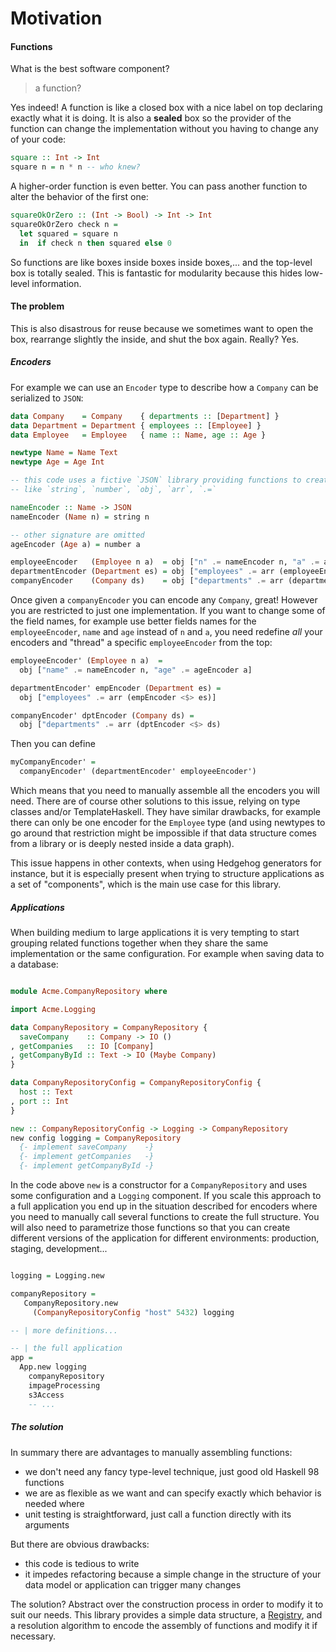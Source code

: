 # Motivation

#### Functions

What is the best software component?

> a function?

Yes indeed! A function is like a closed box with a nice label on top declaring exactly what it is doing.
It is also a **sealed** box so the provider of the function can change the implementation without you having to change any of your code:

```haskell
square :: Int -> Int
square n = n * n -- who knew?
```

A higher-order function is even better. You can pass another function to alter the behavior of the first one:

```haskell
squareOkOrZero :: (Int -> Bool) -> Int -> Int
squareOkOrZero check n =
  let squared = square n
  in  if check n then squared else 0
```

So functions are like boxes inside boxes inside boxes,... and the top-level box is totally sealed. This is fantastic
for modularity because this hides low-level information.

#### The problem

This is also disastrous for reuse because we sometimes want to open the box, rearrange slightly the inside, and shut the box again. Really? Yes.

##### Encoders

For example we can use an `Encoder` type to describe how a `Company` can be serialized to `JSON`:
```haskell
data Company    = Company    { departments :: [Department] }
data Department = Department { employees :: [Employee] }
data Employee   = Employee   { name :: Name, age :: Age }

newtype Name = Name Text
newtype Age = Age Int

-- this code uses a fictive `JSON` library providing functions to create JSON values
-- like `string`, `number`, `obj`, `arr`, `.=`

nameEncoder :: Name -> JSON
nameEncoder (Name n) = string n

-- other signature are omitted
ageEncoder (Age a) = number a

employeeEncoder   (Employee n a)  = obj ["n" .= nameEncoder n, "a" .= ageEncoder a]
departmentEncoder (Department es) = obj ["employees" .= arr (employeeEncoder <$> es)]
companyEncoder    (Company ds)    = obj ["departments" .= arr (departmentEncoder <$> ds)]
```

Once given a `companyEncoder` you can encode any `Company`, great! However you are restricted to just one implementation. If you want to change some of the field names, for example use better fields names for the `employeeEncoder`, `name` and `age` instead of `n` and `a`, you need redefine *all* your encoders and "thread" a specific `employeeEncoder` from the top:
```haskell
employeeEncoder' (Employee n a)  =
  obj ["name" .= nameEncoder n, "age" .= ageEncoder a]

departmentEncoder' empEncoder (Department es) =
  obj ["employees" .= arr (empEncoder <$> es)]

companyEncoder' dptEncoder (Company ds) =
  obj ["departments" .= arr (dptEncoder <$> ds)
```

Then you can define
```haskell
myCompanyEncoder' =
  companyEncoder' (departmentEncoder' employeeEncoder')
```
Which means that you need to manually assemble all the encoders you will need. There are of course other solutions to this issue, relying on type classes and/or TemplateHaskell. They have similar drawbacks, for example there can only be one encoder for the `Employee` type (and using newtypes to go around that restriction might be impossible if that data structure comes from a library or is deeply nested inside a data graph).

This issue happens in other contexts, when using Hedgehog generators for instance, but it is especially present when trying to structure applications as a set of "components", which is the main use case for this library.

##### Applications

When building medium to large applications it is very tempting to start grouping related functions together when they share the same implementation or the same configuration. For example when saving data to a database:
```haskell

module Acme.CompanyRepository where

import Acme.Logging

data CompanyRepository = CompanyRepository {
  saveCompany    :: Company -> IO ()
, getCompanies   :: IO [Company]
, getCompanyById :: Text -> IO (Maybe Company)
}

data CompanyRepositoryConfig = CompanyRepositoryConfig {
  host :: Text
, port :: Int
}

new :: CompanyRepositoryConfig -> Logging -> CompanyRepository
new config logging = CompanyRepository
  {- implement saveCompany    -}
  {- implement getCompanies   -}
  {- implement getCompanyById -}
```

In the code above `new` is a constructor for a `CompanyRepository` and uses some configuration and a `Logging` component. If you scale this approach to a full application you end up in the situation described for encoders where you need to manually call several functions to create the full structure. You will also need to parametrize those functions so that you can create different versions of the application for different environments: production, staging, development...
```haskell

logging = Logging.new

companyRepository =
   CompanyRepository.new
     (CompanyRepositoryConfig "host" 5432) logging

-- | more definitions...

-- | the full application
app =
  App.new logging
    companyRepository
    impageProcessing
    s3Access
    -- ...
```

##### The solution

In summary there are advantages to manually assembling functions:

 - we don't need any fancy type-level technique, just good old Haskell 98 functions
 - we are as flexible as we want and can specify exactly which behavior is needed where
 - unit testing is straightforward, just call a function directly with its arguments

But there are obvious drawbacks:

 - this code is tedious to write
 - it impedes refactoring because a simple change in the structure of your data model or application can trigger many changes

The solution? Abstract over the construction process in order to modify it to suit our needs. This library provides a simple data structure, a [Registry](./registry.md), and a resolution algorithm to encode the assembly of functions and modify it if necessary.

